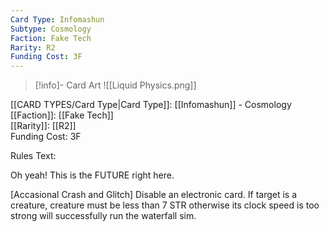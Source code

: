```yaml
---
Card Type: Infomashun
Subtype: Cosmology
Faction: Fake Tech
Rarity: R2
Funding Cost: 3F
---
```

> [!info]- Card Art
> ![[Liquid Physics.png]]

[[CARD TYPES/Card Type|Card Type]]: [[Infomashun]] - Cosmology  
[[Faction]]: [[Fake Tech]]  
[[Rarity]]: [[R2]]  
Funding Cost: 3F  

Rules Text:  

Oh yeah! This is the FUTURE right here.  

[Accasional Crash and Glitch] Disable an electronic card. If target is a creature, creature must be less than 7 STR otherwise its clock speed is too strong will successfully run the waterfall sim.  